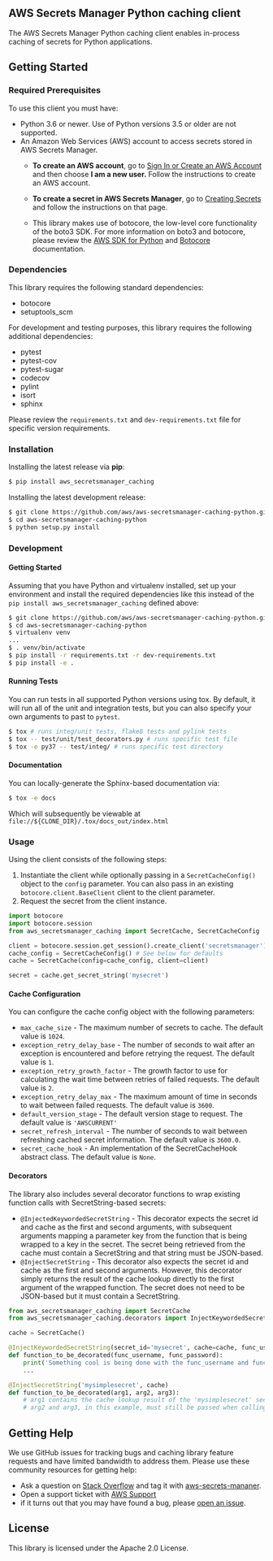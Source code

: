 ## AWS Secrets Manager Python caching client

The AWS Secrets Manager Python caching client enables in-process caching of secrets for Python applications.

## Getting Started

### Required Prerequisites

To use this client you must have:

* Python 3.6 or newer.  Use of Python versions 3.5 or older are not supported.
* An Amazon Web Services (AWS) account to access secrets stored in AWS Secrets Manager.
  * **To create an AWS account**, go to [Sign In or Create an AWS Account](https://portal.aws.amazon.com/gp/aws/developer/registration/index.html) and then choose **I am a new user.** Follow the instructions to create an AWS account.

  * **To create a secret in AWS Secrets Manager**, go to [Creating Secrets](https://docs.aws.amazon.com/secretsmanager/latest/userguide/manage_create-basic-secret.html) and follow the instructions on that page.

  * This library makes use of botocore, the low-level core functionality of the boto3 SDK.  For more information on boto3 and botocore, please review the [AWS SDK for Python](https://aws.amazon.com/sdk-for-python/) and [Botocore](https://botocore.amazonaws.com/v1/documentation/api/latest/index.html) documentation. 

### Dependencies
This library requires the following standard dependencies:
* botocore
* setuptools_scm

For development and testing purposes, this library requires the following additional dependencies:
* pytest
* pytest-cov
* pytest-sugar
* codecov
* pylint
* isort
* sphinx

Please review the `requirements.txt` and `dev-requirements.txt` file for specific version requirements.

### Installation
Installing the latest release via **pip**:
```bash
$ pip install aws_secretsmanager_caching
```

Installing the latest development release:
```bash
$ git clone https://github.com/aws/aws-secretsmanager-caching-python.git
$ cd aws-secretsmanager-caching-python
$ python setup.py install
```

### Development
#### Getting Started
Assuming that you have Python and virtualenv installed, set up your environment and install the required dependencies like this instead of the `pip install aws_secretsmanager_caching` defined above:

```bash
$ git clone https://github.com/aws/aws-secretsmanager-caching-python.git
$ cd aws-secretsmanager-caching-python
$ virtualenv venv
...
$ . venv/bin/activate
$ pip install -r requirements.txt -r dev-requirements.txt
$ pip install -e .
```

#### Running Tests
You can run tests in all supported Python versions using tox. By default, it will run all of the unit and integration tests, but you can also specify your own arguments to past to `pytest`.
```bash
$ tox # runs integ/unit tests, flake8 tests and pylink tests
$ tox -- test/unit/test_decorators.py # runs specific test file
$ tox -e py37 -- test/integ/ # runs specific test directory
```

#### Documentation
You can locally-generate the Sphinx-based documentation via:
```bash
$ tox -e docs
```
Which will subsequently be viewable at `file://${CLONE_DIR}/.tox/docs_out/index.html`

### Usage
Using the client consists of the following steps:
1.  Instantiate the client while optionally passing in a `SecretCacheConfig()` object to the `config` parameter.  You can also pass in an existing `botocore.client.BaseClient` client to the client parameter.
2.  Request the secret from the client instance.
```python
import botocore
import botocore.session
from aws_secretsmanager_caching import SecretCache, SecretCacheConfig

client = botocore.session.get_session().create_client('secretsmanager')
cache_config = SecretCacheConfig() # See below for defaults
cache = SecretCache(config=cache_config, client=client)

secret = cache.get_secret_string('mysecret')
```

#### Cache Configuration
You can configure the cache config object with the following parameters:
* `max_cache_size` - The maximum number of secrets to cache.  The default value is `1024`.
* `exception_retry_delay_base` - The number of seconds to wait after an exception is encountered and before retrying the request.  The default value is `1`.
* `exception_retry_growth_factor` - The growth factor to use for calculating the wait time between retries of failed requests.  The default value is `2`.
* `exception_retry_delay_max` - The maximum amount of time in seconds to wait between failed requests.  The default value is `3600`.
* `default_version_stage` - The default version stage to request.  The default value is `'AWSCURRENT'`
* `secret_refresh_interval` - The number of seconds to wait between refreshing cached secret information.  The default value is `3600.0`.
* `secret_cache_hook` - An implementation of the SecretCacheHook abstract class.  The default value is `None`.

#### Decorators
The library also includes several decorator functions to wrap existing function calls with SecretString-based secrets:
* `@InjectedKeywordedSecretString` - This decorator expects the secret id and cache as the first and second arguments, with subsequent arguments mapping a parameter key from the function that is being wrapped to a key in the secret.  The secret being retrieved from the cache must contain a SecretString and that string must be JSON-based.
* `@InjectSecretString` - This decorator also expects the secret id and cache as the first and second arguments.  However, this decorator simply returns the result of the cache lookup directly to the first argument of the wrapped function.  The secret does not need to be JSON-based but it must contain a SecretString.
```python
from aws_secretsmanager_caching import SecretCache
from aws_secretsmanager_caching.decorators import InjectKeywordedSecretString, InjectSecretString

cache = SecretCache()

@InjectKeywordedSecretString(secret_id='mysecret', cache=cache, func_username='username', func_password='password')
def function_to_be_decorated(func_username, func_password):
    print('Something cool is being done with the func_username and func_password arguments here')
    ...

@InjectSecretString('mysimplesecret', cache)
def function_to_be_decorated(arg1, arg2, arg3):
    # arg1 contains the cache lookup result of the 'mysimplesecret' secret.
    # arg2 and arg3, in this example, must still be passed when calling function_to_be_decorated().
```

## Getting Help
We use GitHub issues for tracking bugs and caching library feature requests and have limited bandwidth to address them. Please use these community resources for getting help:
* Ask a question on [Stack Overflow](https://stackoverflow.com/) and tag it with [aws-secrets-mananer](https://stackoverflow.com/questions/tagged/aws-secrets-manager).
* Open a support ticket with [AWS Support](https://console.aws.amazon.com/support/home#/)
* if it turns out that you may have found a bug, please [open an issue](https://github.com/aws/aws-secretsmanager-caching-python/issues/new). 
## License

This library is licensed under the Apache 2.0 License. 
